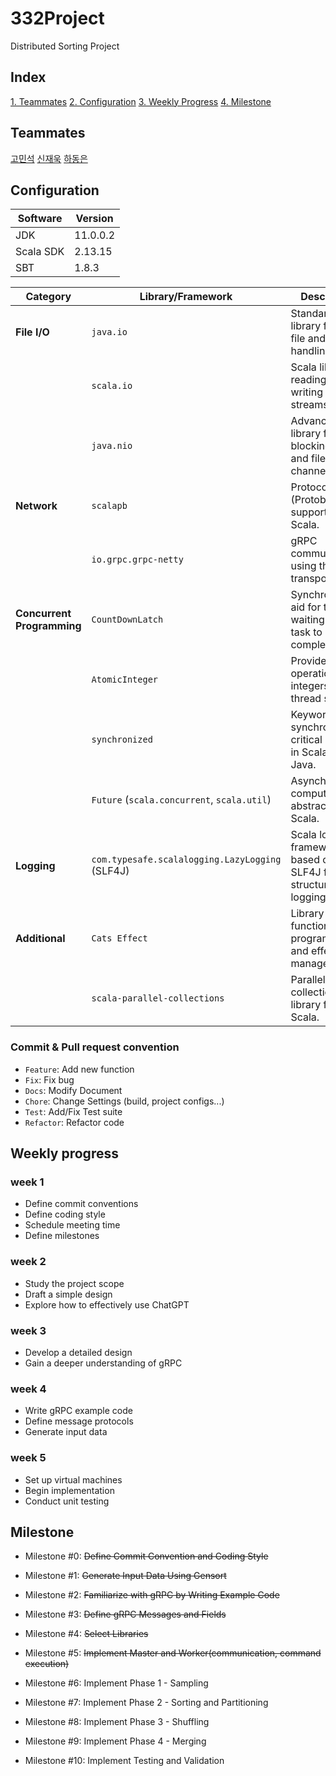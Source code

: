 # 332Project

Distributed Sorting Project

## Index
[1. Teammates](#teammates)
[2. Configuration](#configuration)
[3. Weekly Progress](#weekly-progress)
[4. Milestone](#milestone)


## Teammates

[고민석](https://github.com/komseok0109)
[신재욱](https://github.com/shinjw4929)
[하동은](https://github.com/Binny-B)

## Configuration

| **Software** | **Version** |
|--------------|-------------|
| JDK          | 11.0.0.2    |
| Scala SDK    | 2.13.15     |
| SBT          | 1.8.3       |

| **Category**            | **Library/Framework**                                   | **Description**                                                           |
|-------------------------|--------------------------------------------------------|---------------------------------------------------------------------------|
| **File I/O**            | `java.io`                                              | Standard Java library for basic file and stream handling.                |
|                         | `scala.io`                                             | Scala library for reading and writing files and streams.                 |
|                         | `java.nio`                                             | Advanced Java library for non-blocking I/O and file channels.            |
| **Network**             | `scalapb`                                              | Protocol Buffers (Protobuf) support for Scala.                           |
|                         | `io.grpc.grpc-netty`                                    | gRPC communication using the Netty transport.                            |
| **Concurrent Programming** | `CountDownLatch`                                     | Synchronization aid for threads waiting for a task to complete.          |
|                         | `AtomicInteger`                                        | Provides atomic operations on integers for thread safety.                |
|                         | `synchronized`                                         | Keyword for synchronizing critical sections in Scala and Java.           |
|                         | `Future` (`scala.concurrent`, `scala.util`)            | Asynchronous computation abstraction in Scala.                           |
| **Logging**             | `com.typesafe.scalalogging.LazyLogging` (SLF4J)         | Scala logging framework based on SLF4J for structured logging.           |
| **Additional**          | `Cats Effect`                                          | Library for functional programming and effect management.                |
|                         | `scala-parallel-collections`                           | Parallel collections library for Scala.                                  |

### Commit & Pull request convention
- `Feature`: Add new function
- `Fix`: Fix bug
- `Docs`: Modify Document
- `Chore`: Change Settings (build, project configs...)
- `Test`: Add/Fix Test suite
- `Refactor`: Refactor code


## Weekly progress

### week 1
- Define commit conventions
- Define coding style
- Schedule meeting time
- Define milestones

### week 2
- Study the project scope
- Draft a simple design
- Explore how to effectively use ChatGPT

### week 3
- Develop a detailed design 
- Gain a deeper understanding of gRPC

### week 4
- Write gRPC example code
- Define message protocols
- Generate input data

### week 5
- Set up virtual machines
- Begin implementation
- Conduct unit testing



## Milestone

- Milestone #0: ~~Define Commit Convention and Coding Style~~
- Milestone #1: ~~Generate Input Data Using Gensort~~
- Milestone #2: ~~Familiarize with gRPC by Writing Example Code~~
- Milestone #3: ~~Define gRPC Messages and Fields~~
- Milestone #4: ~~Select Libraries~~
- Milestone #5: ~~Implement Master and Worker(communication, command execution)~~
- Milestone #6: Implement Phase 1 - Sampling

- Milestone #7: Implement Phase 2 - Sorting and Partitioning

- Milestone #8: Implement Phase 3 - Shuffling

- Milestone #9: Implement Phase 4 - Merging
- Milestone #10: Implement Testing and Validation


